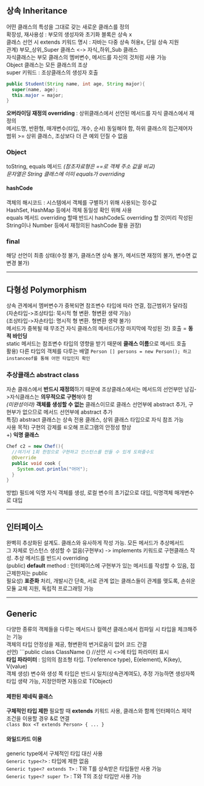 ## 상속 Inheritance
어떤 클래스의 특성을 그대로 갖는 새로운 클래스를 정의  
확장성, 재사용성 : 부모의 생성자와 초기화 블록은 상속 x  
클래스 선언 시 extends 키워드 명시 : 자바는 다중 상속 허용x, 단일 상속 지원  
관계) 부모_상위_Super 클래스 <-> 자식_하위_Sub 클래스  
자식클래스는 부모 클래스의 멤버변수, 메서드를 자신의 것처럼 사용 가능  
Object 클래스는 모든 클래스의 조상  
super 키워드 : 조상클래스의 생성자 호출  
```java
public Student(String name, int age, String major){
  super(name, age);
  this.major = major;
}
```
**오버라이딩 재정의 overriding** : 상위클래스에서 선언된 메서드를 자식 클래스에서 재정의  
메서드명, 반환형, 매개변수(타입, 개수, 순서) 동일해야 함, 하위 클래스의 접근제어자 범위 >= 상위 클래스, 조상보다 더 큰 예외 던질 수 없음  
  
### Object
toString, equals 메서드 *(참조자료형은 ==로 객체 주소 값을 비교)*  
_문자열은 String 클래스에 이미 equals가 overriding_  
#### hashCode  
객체의 해시코드 : 시스템에서 객체를 구별하기 위해 사용되는 정수값  
HashSet, HashMap 등에서 객체 동일성 확인 위해 사용  
equals 메서드 overriding 할때 반드시 hashCode도 overriding 할 것(미리 작성된 String이나 Number 등에서 재정의된 hashCode 활용 권장)  
  
### final
해당 선언이 최종 상태(수정 불가, 클래스면 상속 불가, 메서드면 재정의 불가, 변수면 값 변경 불가)  
  
-----------------------------
  
## 다형성 Polymorphism
상속 관계에서 멤버변수가 중복되면 참조변수 타입에 따라 연결, 접근범위가 달라짐  
(자손타입->조상타입: 묵시적 형 변환. 형변환 생략 가능)  
(조상타입->자손타입: 명시적 형 변환. 형변환 생략 불가)  
메서드가 중복될 때 무조건 자식 클래스의 메서드(가장 마지막에 작성된 것) 호출 = **동적 바인딩**  
static 메서드는 참조변수 타입의 영향을 받기 때문에 **클래스 이름**으로 메서드 호출   
활용) 다른 타입의 객체를 다루는 배열 ```Person [] persons = new Person(); 하고 instanceof를 통해 어떤 타입인지 확인```   
  
### 추상클래스 abstract class
자손 클래스에서 **반드시 재정의**하기 때문에 조상클래스에서는 메서드의 선언부만 남김->자식클래스는 **의무적으로 구현**해야 함  
_(미완성이라)_ **객체를 생성할 수 없는** 클래스이므로 클래스 선언부에 abstract 추가, 구현부가 없으므로 메서드 선언부에 abstract 추가  
특징) abstract 클래스는 상속 전용 클래스, 상위 클래스 타입으로 자식 참조 가능  
사용 목적) 구현의 강제를 ㅌ오해 프로그램의 안정성 향상  
+) **익명 클래스**  
```java
Chef c2 = new Chef(){
  //여기서 1회 한정으로 구현하고 인스턴스를 만들 수 있게 도와줄수도
  @Override
  public void cook {
    System.out.println("어어");
  }
}
```
방법) 필드에 익명 자식 객체를 생성, 로컬 변수의 초기값으로 대입, 익명객체 매개변수로 대입  
  
------------------
  
## 인터페이스
완벽히 추상화된 설계도. 클래스와 유사하게 작성 가능. 모든 메서드가 추상메서드  
그 자체로 인스턴스 생성할 수 없음(구현부x) -> implements 키워드로 구현클래스 작성. 추상 메서드를 반드시 overriding  
(public) **default** method : 인터페이스에 구현부가 있는 메서드를 작성할 수 있음, 접근제한자는 public  
필요성) **표준화** 처리, 개발시간 단축, 서로 관계 없는 클래스들이 관계를 맺도록, 손쉬운 모듈 교체 지원, 독립적 프로그래밍 가능  
  
----------------------
  
## Generic
다양한 종류의 객체들을 다루는 메서드나 컬렉션 클래스에서 컴파일 시 타입을 체크해주는 기능  
객체의 타입 안정성을 제공, 형변환의 번거로움이 없어 코드 간결  
선언) ```public class ClassName<T> {} //선언 시 <>에 타입 파라미터 표시  
**타입 파라미터** : 임의의 참조형 타입. T(reference type), E(element), K(key), V(value)  
객체 생성) 변수와 생성 쪽 타입은 반드시 일치(상속관계여도), 추정 가능하면 생성자쪽 타입 생략 가능, 지정안하면 자동으로 T(Object)  
  
#### 제한된 제네릭 클래스  
**구체적인 타입 제한** 필요할 때 **extends** 키워드 사용, 클래스와 함께 인터페이스 제약 조건을 이용할 경우 &로 연결  
```class Box <T extends Person> { ... }```  
#### 와일드카드 이용
generic type에서 구체적인 타입 대신 사용  
```Generic type<?>``` : 타입에 제한 없음  
```Generic type<? extends T>``` : T와 T를 상속받은 타입들만 사용 가능  
```Generic type<? super T>``` : T와 T의 조상 타입만 사용 가능  
